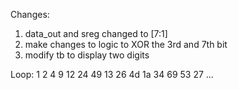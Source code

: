 Changes:

1. data_out and sreg changed to [7:1]
2. make changes to logic to XOR the 3rd and 7th bit
3. modify tb to display two digits

Loop:
1
2
4
9
12
24
49
13
26
4d
1a
34
69
53
27
...